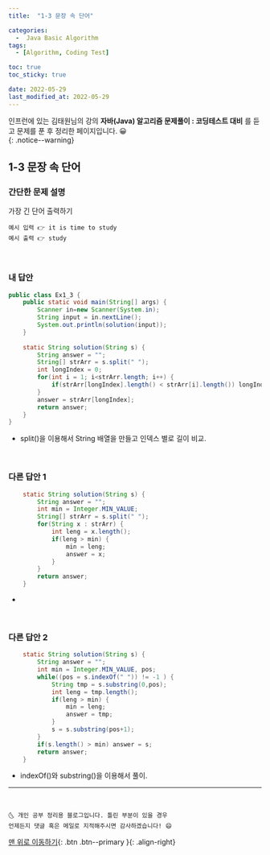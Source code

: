 ```yaml
---
title:  "1-3 문장 속 단어" 

categories:
  -  Java Basic Algorithm
tags:
  - [Algorithm, Coding Test]

toc: true
toc_sticky: true

date: 2022-05-29
last_modified_at: 2022-05-29
---
```


인프런에 있는 김태원님의 강의 **자바(Java) 알고리즘 문제풀이 : 코딩테스트 대비** 를 듣고 문제를 푼 후 정리한 페이지입니다. 😀  
{: .notice--warning}

## 1-3 문장 속 단어

### 간단한 문제 설명


가장 긴 단어 출력하기
```
예시 입력 👉 it is time to study
예시 출력 👉 study
```

<br>

### 내 답안


```java
public class Ex1_3 {
	public static void main(String[] args) {
	    Scanner in=new Scanner(System.in);
	    String input = in.nextLine();
	    System.out.println(solution(input));
	}
	
	static String solution(String s) {
		String answer = "";
		String[] strArr = s.split(" ");
		int longIndex = 0;
		for(int i = 1; i<strArr.length; i++) {
			if(strArr[longIndex].length() < strArr[i].length()) longIndex = i;
		}
		answer = strArr[longIndex];
		return answer;
	}
}
```
  - split()을 이용해서 String 배열을 만들고 인덱스 별로 길이 비교.
  
		
     
<br>

### 다른 답안 1

```java
	static String solution(String s) {
		String answer = "";
		int min = Integer.MIN_VALUE;
		String[] strArr = s.split(" ");
		for(String x : strArr) {
			int leng = x.length();
			if(leng > min) {
				min = leng;
				answer = x;
			}
		}
		return answer;
	}
```
- 

<br>

### 다른 답안 2

```java
	static String solution(String s) {
		String answer = "";
		int min = Integer.MIN_VALUE, pos;
		while((pos = s.indexOf(" ")) != -1 ) {
			String tmp = s.substring(0,pos);
			int leng = tmp.length();
			if(leng > min) {
				min = leng;
				answer = tmp; 
			}
			s = s.substring(pos+1);
		}
		if(s.length() > min) answer = s;
		return answer;
	}
```
- indexOf()와 substring()을 이용해서 풀이.


***
<br>

    🌜 개인 공부 정리용 블로그입니다. 틀린 부분이 있을 경우 
    언제든지 댓글 혹은 메일로 지적해주시면 감사하겠습니다! 😄

[맨 위로 이동하기](#){: .btn .btn--primary }{: .align-right}